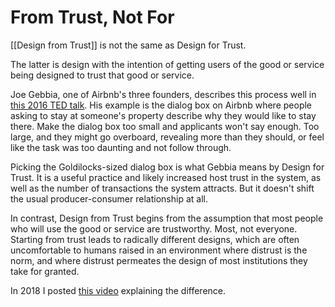# From Trust, Not For

[[Design from Trust]] is not the same as Design for Trust. 

The latter is design with the intention of getting users of the good or service being designed to trust that good or service. 

Joe Gebbia, one of Airbnb's three founders, describes this process well in [this 2016 TED talk](https://www.youtube.com/watch?v=16cM-RFid9U). His example is the dialog box on Airbnb where people asking to stay at someone's property describe why they would like to stay there. Make the dialog box too small and applicants won't say enough. Too large, and they might go overboard, revealing more than they should, or feel like the task was too daunting and not follow through. 

Picking the Goldilocks-sized dialog box is what Gebbia means by Design for Trust. It is a useful practice and likely increased host trust in the system, as well as the number of transactions the system attracts. But it doesn't shift the usual producer-consumer relationship at all. 

In contrast, Design from Trust begins from the assumption that most people who will use the good or service are trustworthy. Most, not everyone. Starting from trust leads to radically different designs, which are often uncomfortable to humans raised in an environment where distrust is the norm, and where distrust permeates the design of most institutions they take for granted. 

In 2018 I posted [this video](https://www.youtube.com/watch?v=nVgqsElvISM) explaining the difference. 
